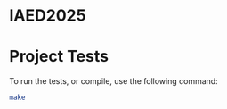 # IAED2025

# Project Tests

To run the tests, or compile, use the following command:

```bash
make

